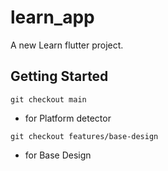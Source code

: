 # learn_app

A new Learn flutter project.

## Getting Started

``git checkout main``

- for Platform detector

``git checkout features/base-design``

- for Base Design